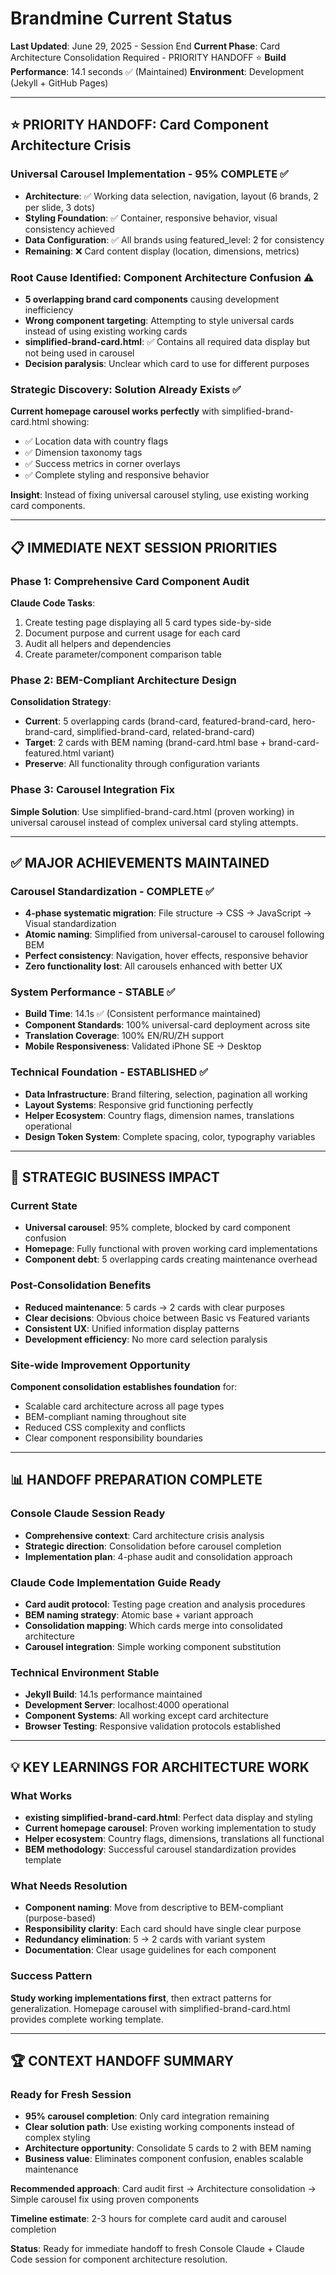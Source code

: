 # Brandmine Current Status
**Last Updated**: June 29, 2025 - Session End
**Current Phase**: Card Architecture Consolidation Required - PRIORITY HANDOFF ⭐
**Build Performance**: 14.1 seconds ✅ (Maintained)
**Environment**: Development (Jekyll + GitHub Pages)

---

## ⭐ PRIORITY HANDOFF: Card Component Architecture Crisis

### Universal Carousel Implementation - 95% COMPLETE ✅
- **Architecture**: ✅ Working data selection, navigation, layout (6 brands, 2 per slide, 3 dots)
- **Styling Foundation**: ✅ Container, responsive behavior, visual consistency achieved
- **Data Configuration**: ✅ All brands using featured_level: 2 for consistency
- **Remaining**: ❌ Card content display (location, dimensions, metrics)

### Root Cause Identified: Component Architecture Confusion ⚠️
- **5 overlapping brand card components** causing development inefficiency
- **Wrong component targeting**: Attempting to style universal cards instead of using existing working cards
- **simplified-brand-card.html**: ✅ Contains all required data display but not being used in carousel
- **Decision paralysis**: Unclear which card to use for different purposes

### Strategic Discovery: Solution Already Exists ✅
**Current homepage carousel works perfectly** with simplified-brand-card.html showing:
- ✅ Location data with country flags
- ✅ Dimension taxonomy tags
- ✅ Success metrics in corner overlays
- ✅ Complete styling and responsive behavior

**Insight**: Instead of fixing universal carousel styling, use existing working card components.

---

## 📋 IMMEDIATE NEXT SESSION PRIORITIES

### Phase 1: Comprehensive Card Component Audit
**Claude Code Tasks**:
1. Create testing page displaying all 5 card types side-by-side
2. Document purpose and current usage for each card
3. Audit all helpers and dependencies
4. Create parameter/component comparison table

### Phase 2: BEM-Compliant Architecture Design
**Consolidation Strategy**:
- **Current**: 5 overlapping cards (brand-card, featured-brand-card, hero-brand-card, simplified-brand-card, related-brand-card)
- **Target**: 2 cards with BEM naming (brand-card.html base + brand-card-featured.html variant)
- **Preserve**: All functionality through configuration variants

### Phase 3: Carousel Integration Fix
**Simple Solution**: Use simplified-brand-card.html (proven working) in universal carousel instead of complex universal card styling attempts.

---

## ✅ MAJOR ACHIEVEMENTS MAINTAINED

### Carousel Standardization - COMPLETE ✅
- **4-phase systematic migration**: File structure → CSS → JavaScript → Visual standardization
- **Atomic naming**: Simplified from universal-carousel to carousel following BEM
- **Perfect consistency**: Navigation, hover effects, responsive behavior
- **Zero functionality lost**: All carousels enhanced with better UX

### System Performance - STABLE ✅
- **Build Time**: 14.1s ✅ (Consistent performance maintained)
- **Component Standards**: 100% universal-card deployment across site
- **Translation Coverage**: 100% EN/RU/ZH support
- **Mobile Responsiveness**: Validated iPhone SE → Desktop

### Technical Foundation - ESTABLISHED ✅
- **Data Infrastructure**: Brand filtering, selection, pagination all working
- **Layout Systems**: Responsive grid functioning perfectly
- **Helper Ecosystem**: Country flags, dimension names, translations operational
- **Design Token System**: Complete spacing, color, typography variables

---

## 🎯 STRATEGIC BUSINESS IMPACT

### Current State
- **Universal carousel**: 95% complete, blocked by card component confusion
- **Homepage**: Fully functional with proven working card implementations
- **Component debt**: 5 overlapping cards creating maintenance overhead

### Post-Consolidation Benefits
- **Reduced maintenance**: 5 cards → 2 cards with clear purposes
- **Clear decisions**: Obvious choice between Basic vs Featured variants
- **Consistent UX**: Unified information display patterns
- **Development efficiency**: No more card selection paralysis

### Site-wide Improvement Opportunity
**Component consolidation establishes foundation** for:
- Scalable card architecture across all page types
- BEM-compliant naming throughout site
- Reduced CSS complexity and conflicts
- Clear component responsibility boundaries

---

## 📊 HANDOFF PREPARATION COMPLETE

### Console Claude Session Ready
- **Comprehensive context**: Card architecture crisis analysis
- **Strategic direction**: Consolidation before carousel completion
- **Implementation plan**: 4-phase audit and consolidation approach

### Claude Code Implementation Guide Ready
- **Card audit protocol**: Testing page creation and analysis procedures
- **BEM naming strategy**: Atomic base + variant approach
- **Consolidation mapping**: Which cards merge into consolidated architecture
- **Carousel integration**: Simple working component substitution

### Technical Environment Stable
- **Jekyll Build**: 14.1s performance maintained
- **Development Server**: localhost:4000 operational
- **Component Systems**: All working except card architecture
- **Browser Testing**: Responsive validation protocols established

---

## 💡 KEY LEARNINGS FOR ARCHITECTURE WORK

### What Works
- **existing simplified-brand-card.html**: Perfect data display and styling
- **Current homepage carousel**: Proven working implementation to study
- **Helper ecosystem**: Country flags, dimensions, translations all functional
- **BEM methodology**: Successful carousel standardization provides template

### What Needs Resolution
- **Component naming**: Move from descriptive to BEM-compliant (purpose-based)
- **Responsibility clarity**: Each card should have single clear purpose
- **Redundancy elimination**: 5 → 2 cards with variant system
- **Documentation**: Clear usage guidelines for each component

### Success Pattern
**Study working implementations first**, then extract patterns for generalization. Homepage carousel with simplified-brand-card.html provides complete working template.

---

## 🏆 CONTEXT HANDOFF SUMMARY

### Ready for Fresh Session
- **95% carousel completion**: Only card integration remaining
- **Clear solution path**: Use existing working components instead of complex styling
- **Architecture opportunity**: Consolidate 5 cards to 2 with BEM naming
- **Business value**: Eliminates component confusion, enables scalable maintenance

**Recommended approach**: Card audit first → Architecture consolidation → Simple carousel fix using proven components

**Timeline estimate**: 2-3 hours for complete card audit and carousel completion

**Status**: Ready for immediate handoff to fresh Console Claude + Claude Code session for component architecture resolution.
